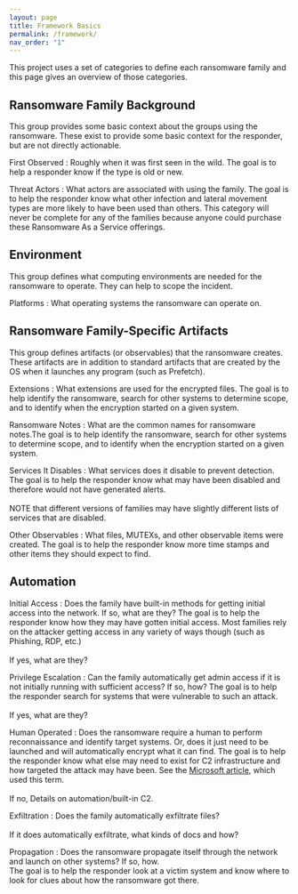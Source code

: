 ```yaml
---
layout: page
title: Framework Basics
permalink: /framework/
nav_order: "1"
---
```


This project uses a set of categories to define each ransomware family and this page gives an overview of those categories.

## Ransomware Family Background

This group provides some basic context about the groups using the ransomware. These exist to provide some basic context for the responder, but are not directly actionable.

First Observed
: Roughly when it was first seen in the wild. The goal is to help a responder know if the type is old or new.

Threat Actors
: What actors are associated with using the family. The goal is to help the responder know what other infection and lateral movement types are more likely to have been used than others. This category will never be complete for any of the families because anyone could purchase these Ransomware As a Service offerings.

## Environment

This group defines what computing environments are needed for the ransomware to operate. They can help to scope the incident.

Platforms
: What operating systems the ransomware can operate on.

## Ransomware Family-Specific Artifacts

This group defines artifacts (or observables) that the ransomware creates. These artifacts are in addition to standard artifacts that are created by the OS when it launches any program (such as Prefetch).

Extensions
: What extensions are used for the encrypted files. The goal is to help identify the ransomware, search for other systems to determine scope, and to identify when the encryption started on a given system.

Ransomware Notes
: What are the common names for ransomware notes.The goal is to help identify the ransomware, search for other systems to determine scope, and to identify when the encryption started on a given system.

Services It Disables
: What services does it disable to prevent detection. The goal is to help the responder know what may have been disabled and therefore would not have generated alerts.<br><br>
NOTE that different versions of families may have slightly different lists of services that are disabled.

Other Observables
: What files, MUTEXs, and other observable items were created.  The goal is to help the responder know more time stamps and other items they should expect to find.


## Automation

Initial Access
: Does the family have built-in methods for getting initial access into the network. If so, what are they? The goal is to help the responder know how they may have gotten initial access.  Most families rely on the attacker getting access in any variety of ways though (such as Phishing, RDP, etc.)<br><br>
If yes, what are they?  

Privilege Escalation
: Can the family automatically get admin access if it is not initially running with sufficient access? If so, how? The goal is to help the responder search for  systems that were vulnerable to such an attack.<br><br>
If yes, what are they?  

Human Operated
: Does the ransomware require a human to perform reconnaissance and identify target systems. Or, does it just need to be launched and will automatically encrypt what it can find. The goal is to help the responder know what else may need to exist for C2 infrastructure and how targeted the attack may have been. See the [Microsoft article](https://www.microsoft.com/security/blog/2020/03/05/human-operated-ransomware-attacks-a-preventable-disaster/), which used this term.<br><br>
If no, Details on automation/built-in C2. 

Exfiltration
: Does the family automatically exfiltrate files?<br><br>
If it does automatically exfiltrate, what kinds of docs and how?

Propagation
: Does the ransomware propagate itself through the network and launch on other systems? If so, how.  
The goal is to help the responder look at a victim system and know where to look for clues about how the ransomware got there.
